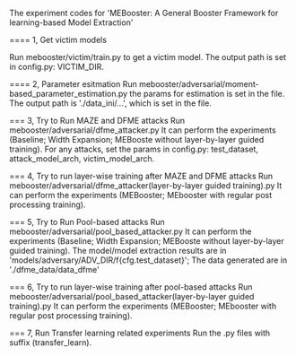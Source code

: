 The experiment codes for 'MEBooster: A General Booster Framework for learning-based Model Extraction'

====
1, Get victim models

Run mebooster/victim/train.py to get a victim model.
The output path is set in config.py: VICTIM_DIR.

====
2, Parameter esitmation
Run mebooster/adversarial/moment-based_parameter_estimation.py
the params for estimation is set in the file.
The output path is './data_ini/...', which is set in the file.

===
3, Try to Run MAZE and DFME attacks
Run mebooster/adversarial/dfme_attacker.py
It can perform the experiments (Baseline; Width Expansion; MEBooste without layer-by-layer guided training).
For any attacks, set the params in config.py: test_dataset, attack_model_arch, victim_model_arch.

===
4, Try to run layer-wise training after MAZE and DFME attacks
Run mebooster/adversarial/dfme_attacker(layer-by-layer guided training).py
It can perform the experiments (MEBooster; MEbooster with regular post processing training).

===
5, Try to Run Pool-based attacks
Run mebooster/adversarial/pool_based_attacker.py
It can perform the experiments (Baseline; Width Expansion; MEBooste without layer-by-layer guided training).
The model/model extraction results are in 'models/adversary/ADV_DIR/f{cfg.test_dataset}';
The data generated are in './dfme_data/data_dfme'

===
6, Try to run layer-wise training after pool-based attacks
Run mebooster/adversarial/pool_based_attacker(layer-by-layer guided training).py
It can perform the experiments (MEBooster; MEbooster with regular post processing training).

===
7, Run Transfer learning related experiments
Run the .py files with suffix (transfer_learn).
